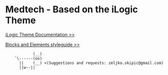 # Medtech - Based on the iLogic Theme

[iLogic Theme Documentation >>](https://theme.ilogic-dev.net/knowledge-base/)

[Blocks and Elements styleguide >>](https://taryag.ilogic-dev.net/styleguide/)


                (__)
        `\------(oo)
          ||    (__) <(Suggestions and requests: zeljko.skipic@gmail.com)
          ||w--||
